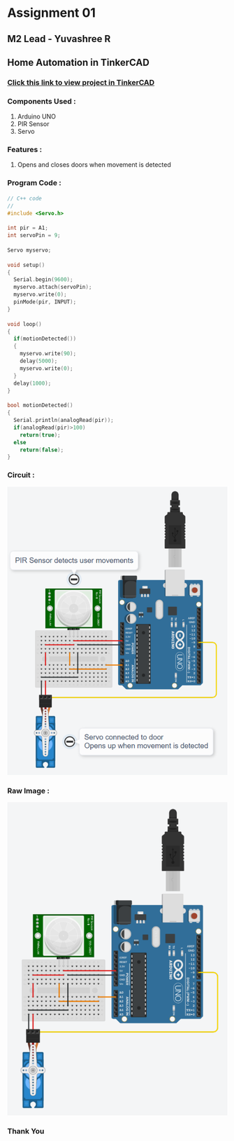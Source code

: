 # Assignment 01

## M2 Lead - Yuvashree R

## Home Automation in TinkerCAD

### [Click this link to view project in TinkerCAD](https://www.tinkercad.com/things/1QGqoxVwXM4)

### Components Used :
1. Arduino UNO
2. PIR Sensor
3. Servo

### Features :
1. Opens and closes doors when movement is detected

### Program Code :
```cpp
// C++ code
//
#include <Servo.h>

int pir = A1;
int servoPin = 9;

Servo myservo;

void setup()
{
  Serial.begin(9600);
  myservo.attach(servoPin);
  myservo.write(0);
  pinMode(pir, INPUT);
}

void loop()
{
  if(motionDetected())
  {
    myservo.write(90);
    delay(5000);
    myservo.write(0);
  }
  delay(1000);
}

bool motionDetected()
{
  Serial.println(analogRead(pir));
  if(analogRead(pir)>100)
    return(true);
  else
    return(false);
}
```

### Circuit :
![Data Image](./Images/data.png)

### Raw Image :
![Raw Image](./Images/raw.png)

### Thank You
